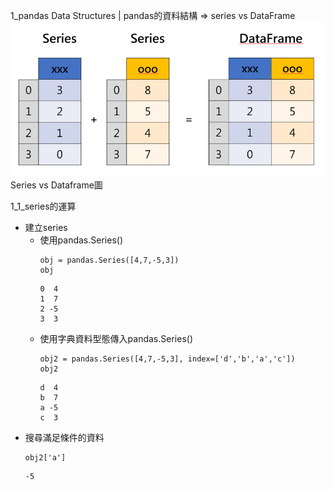 1_pandas Data Structures | pandas的資料結構 => series vs DataFrame
![image](https://github.com/sunmer12345/2022_AI_DL_Class/blob/main/series_dataframe.png)
Series vs Dataframe圖

1_1_series的運算

- 建立series
  - 使用pandas.Series()
	```
  	obj = pandas.Series([4,7,-5,3])
	obj
	```
	```
	0  4
	1  7
	2 -5
	3  3
	```
  - 使用字典資料型態傳入pandas.Series()
	```
	obj2 = pandas.Series([4,7,-5,3], index=['d','b','a','c'])
	obj2
	```
	```
	d  4
	b  7
	a -5
	c  3
	```
- 搜尋滿足條件的資料
	```
	obj2['a']
	```
	```
	-5
	```

